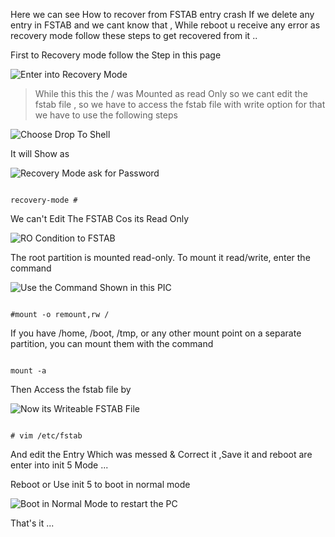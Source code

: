 Here we can see How to recover from FSTAB entry crash
If we delete any entry in FSTAB and we cant know that , While reboot u receive any error as recovery mode 
follow these steps to get recovered from it ..

First to Recovery mode follow the Step in this page 

![Enter into Recovery Mode](https://raw.github.com/babinlonston/Ubuntu-Linux-Stuffs/master/Recovery%20from%20FSTAB%20Entry%20Crash/1.png)

> While this this the / was Mounted as read Only so we cant edit the fstab file , so we have to access the fstab file with write option for that we have to use the following steps 

![Choose Drop To Shell](https://github.com/babinlonston/Ubuntu-Linux-Stuffs/raw/master/Recovery%20from%20FSTAB%20Entry%20Crash/2.png)

It will Show as

![Recovery Mode ask for Password](https://github.com/babinlonston/Ubuntu-Linux-Stuffs/raw/master/Recovery%20from%20FSTAB%20Entry%20Crash/3.png)
```

recovery-mode #

```
We can't Edit The FSTAB Cos its Read Only 

![RO Condition to FSTAB ](https://github.com/babinlonston/Ubuntu-Linux-Stuffs/raw/master/Recovery%20from%20FSTAB%20Entry%20Crash/4.png)


The root partition is mounted read-only. To mount it read/write, enter the command

![Use the Command Shown in this PIC](https://github.com/babinlonston/Ubuntu-Linux-Stuffs/raw/master/Recovery%20from%20FSTAB%20Entry%20Crash/5.png)


```

#mount -o remount,rw /

```


If you have /home, /boot, /tmp, or any other mount point on a separate partition, you can mount them with the command


```

mount -a

```

Then Access the fstab file by

![Now its Writeable FSTAB File](https://github.com/babinlonston/Ubuntu-Linux-Stuffs/raw/master/Recovery%20from%20FSTAB%20Entry%20Crash/6.png)


```

# vim /etc/fstab

```

And edit the Entry Which was messed & Correct it ,Save it and reboot are enter into init 5 Mode ...


Reboot or Use init 5 to boot in normal mode 


![Boot in Normal Mode to restart the PC](https://github.com/babinlonston/Ubuntu-Linux-Stuffs/raw/master/Recovery%20from%20FSTAB%20Entry%20Crash/7.png)


That's it ...




